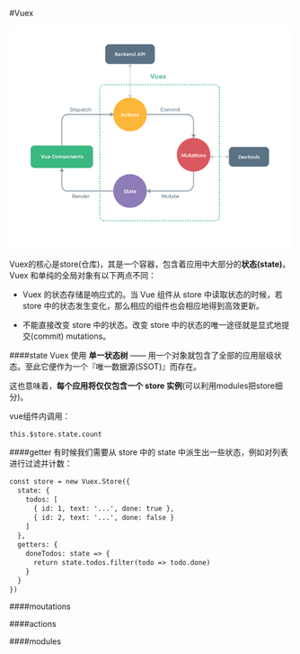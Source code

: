 #Vuex

![](/assets/vuex.png)


Vuex的核心是store(仓库)，其是一个容器，包含着应用中大部分的**状态(state)**。
Vuex 和单纯的全局对象有以下两点不同：

* Vuex 的状态存储是响应式的。当 Vue 组件从 store 中读取状态的时候，若 store 中的状态发生变化，那么相应的组件也会相应地得到高效更新。

* 不能直接改变 store 中的状态。改变 store 中的状态的唯一途径就是显式地提交(commit) mutations。

####state
Vuex 使用 **单一状态树** —— 用一个对象就包含了全部的应用层级状态。至此它便作为一个『唯一数据源(SSOT)』而存在。

这也意味着，**每个应用将仅仅包含一个 store 实例**(可以利用modules把store细分)。

vue组件内调用：
```
this.$store.state.count
```

####getter
有时候我们需要从 store 中的 state 中派生出一些状态，例如对列表进行过滤并计数：
```
const store = new Vuex.Store({
  state: {
    todos: [
      { id: 1, text: '...', done: true },
      { id: 2, text: '...', done: false }
    ]
  },
  getters: {
    doneTodos: state => {
      return state.todos.filter(todo => todo.done)
    }
  }
})
```

####moutations

####actions

####modules